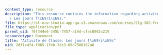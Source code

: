 ```yaml
---
content_type: resource
description: "This resource contains the information regarding activite de Classe\
  \ Les jours f\xE9ri\xE9s."
file: https://ol-ocw-studio-app-qa.s3.amazonaws.com/courses/21g-302-french-ii-fall-2004/28f1c4f4f0651fbb7dc365d7580167a8_MIT21G_302_F04_feries_B.pdf
file_type: application/pdf
parent_uid: f6f344e6-345b-7457-a14d-cfec8862a219
resourcetype: Document
title: "Activite de Classe: Les jours f\xE9ri\xE9s"
uid: 28f1c4f4-f065-1fbb-7dc3-65d7580167a8
---
```

